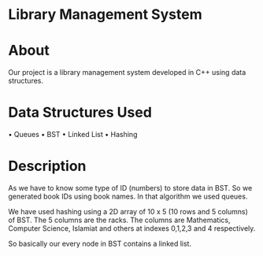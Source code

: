 # Library Management System
# About
Our project is a library management system developed in C++ using data structures.

# Data Structures Used
• Queues • BST • Linked List • Hashing

# Description
As we have to know some type of ID (numbers) to store data in BST. So we generated book IDs using book names. In that algorithm we used queues.

We have used hashing using a 2D array of 10 x 5 (10 rows and 5 columns) of BST. The 5 columns are the racks. The columns are Mathematics, Computer Science, Islamiat and others at indexes 0,1,2,3 and 4 respectively.

So basically our every node in BST contains a linked list.
